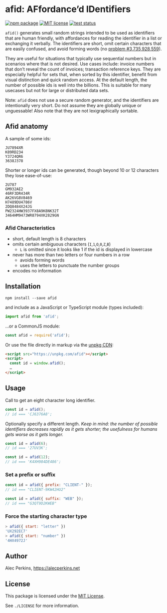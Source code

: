 
# afid: AFfordance’d IDentifiers

[![npm package](https://img.shields.io/npm/v/afid)](https://www.npmjs.com/package/afid) [![MIT license](https://img.shields.io/npm/l/afid)](https://github.com/alecperkins/afid/blob/main/LICENSE) [![test status](https://github.com/alecperkins/afid/actions/workflows/test.yml/badge.svg)](https://github.com/alecperkins/afid/actions/workflows/test.yml)

`afid()` generates small random strings intended to be used as identifiers that are human friendly, with affordances for reading the identifier in a list or exchanging it verbally. The identifiers are short, omit certain characters that are easily confused, and avoid forming words (no [problem #3,735,928,559](https://3735928559.xyz)).

They are useful for situations that typically use sequential numbers but in scenarios where that is not desired. Use cases include: invoice numbers that don’t reveal the count of invoices; transaction reference keys. They are especially helpful for sets that, when sorted by this identifier, benefit from visual distinction and quick random access. At the default length, the number of possible ids is well into the billions. This is suitable for many usecases but not for large or distributed data sets.

Note: `afid` does not use a secure random generator, and the identifiers are intentionally very short. Do not assume they are globally unique or unguessable! Also note that they are not lexigraphically sortable.


## Afid anatomy

A sample of some ids:

```
JU7894XR
K89RD234
Y3724QR6
3638J378
```

Shorter or longer ids can be generated, though beyond 10 or 12 characters they lose ease-of-use:

```
2U787
GM932AE2
46RF3DR434R
AK26VG8V8469
H7489DU4786V
2DQ8484X24JG
PW2324HW3937FX8A9K8NK32T
3464HM9473WR8794XK2829GN
```

### Afid Characteristics

- short, default length is 8 characters
- omits certain ambiguous characters (`I`,`1`,`O`,`0`,`Z`,`B`)
  - `L` is omitted since it looks like 1 if the id is displayed in lowercase
- never has more than two letters or four numbers in a row
  - avoids forming words
  - uses the letters to punctuate the number groups
- encodes no information


## Installation

`npm install --save afid`

and include as a JavaScript or TypeScript module (types included):

```typescript
import afid from 'afid';
```

…or a CommonJS module:

```javascript
const afid = require('afid');
```

Or use the file directly in markup via the [unpkg CDN](https://unpkg.com/):

```html
<script src="https://unpkg.com/afid"></script>
<script>
  const id = window.afid();
  …
</script>
```


## Usage

Call to get an eight character long identifier.

```javascript
const id = afid();
// id === 'CJ6376A8';
```

Optionally specify a different length. _Keep in mind: the number of possible identifiers decreases rapidly as it gets shorter; the usefulness for humans gets worse as it gets longer._

```javascript
const id = afid(6);
// id === '27UV3K';
```
```javascript
const id = afid(12);
// id === 'K4XH984DE486';
```


### Set a prefix or suffix

```javascript
const id = afid({ prefix: "CLIENT-" });
// id === "CLIENT-9KW42HU2"
```
```javascript
const id = afid({ suffix: "WEB" });
// id === "G3QT9D2KWEB"
```


### Force the starting character type

```javascript
> afid({ start: "letter" })
'UX292EC7'
> afid({ start: "number" })
'4HX4972J'
```


## Author

Alec Perkins, https://alecperkins.net


## License

This package is licensed under the [MIT License](https://opensource.org/licenses/MIT).

See `./LICENSE` for more information.

